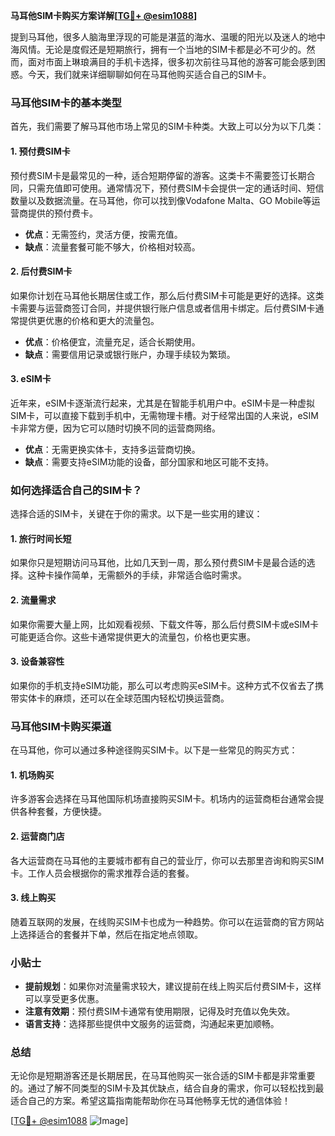 **马耳他SIM卡购买方案详解[[TG💪+ @esim1088](https://t.me/s/esim1088)]**

提到马耳他，很多人脑海里浮现的可能是湛蓝的海水、温暖的阳光以及迷人的地中海风情。无论是度假还是短期旅行，拥有一个当地的SIM卡都是必不可少的。然而，面对市面上琳琅满目的手机卡选择，很多初次前往马耳他的游客可能会感到困惑。今天，我们就来详细聊聊如何在马耳他购买适合自己的SIM卡。

### 马耳他SIM卡的基本类型

首先，我们需要了解马耳他市场上常见的SIM卡种类。大致上可以分为以下几类：

#### 1. **预付费SIM卡**
预付费SIM卡是最常见的一种，适合短期停留的游客。这类卡不需要签订长期合同，只需充值即可使用。通常情况下，预付费SIM卡会提供一定的通话时间、短信数量以及数据流量。在马耳他，你可以找到像Vodafone Malta、GO Mobile等运营商提供的预付费卡。

- **优点**：无需签约，灵活方便，按需充值。
- **缺点**：流量套餐可能不够大，价格相对较高。

#### 2. **后付费SIM卡**
如果你计划在马耳他长期居住或工作，那么后付费SIM卡可能是更好的选择。这类卡需要与运营商签订合同，并提供银行账户信息或者信用卡绑定。后付费SIM卡通常提供更优惠的价格和更大的流量包。

- **优点**：价格便宜，流量充足，适合长期使用。
- **缺点**：需要信用记录或银行账户，办理手续较为繁琐。

#### 3. **eSIM卡**
近年来，eSIM卡逐渐流行起来，尤其是在智能手机用户中。eSIM卡是一种虚拟SIM卡，可以直接下载到手机中，无需物理卡槽。对于经常出国的人来说，eSIM卡非常方便，因为它可以随时切换不同的运营商网络。

- **优点**：无需更换实体卡，支持多运营商切换。
- **缺点**：需要支持eSIM功能的设备，部分国家和地区可能不支持。

### 如何选择适合自己的SIM卡？

选择合适的SIM卡，关键在于你的需求。以下是一些实用的建议：

#### 1. **旅行时间长短**
如果你只是短期访问马耳他，比如几天到一周，那么预付费SIM卡是最合适的选择。这种卡操作简单，无需额外的手续，非常适合临时需求。

#### 2. **流量需求**
如果你需要大量上网，比如观看视频、下载文件等，那么后付费SIM卡或eSIM卡可能更适合你。这些卡通常提供更大的流量包，价格也更实惠。

#### 3. **设备兼容性**
如果你的手机支持eSIM功能，那么可以考虑购买eSIM卡。这种方式不仅省去了携带实体卡的麻烦，还可以在全球范围内轻松切换运营商。

### 马耳他SIM卡购买渠道

在马耳他，你可以通过多种途径购买SIM卡。以下是一些常见的购买方式：

#### 1. **机场购买**
许多游客会选择在马耳他国际机场直接购买SIM卡。机场内的运营商柜台通常会提供各种套餐，方便快捷。

#### 2. **运营商门店**
各大运营商在马耳他的主要城市都有自己的营业厅，你可以去那里咨询和购买SIM卡。工作人员会根据你的需求推荐合适的套餐。

#### 3. **线上购买**
随着互联网的发展，在线购买SIM卡也成为一种趋势。你可以在运营商的官方网站上选择适合的套餐并下单，然后在指定地点领取。

### 小贴士

- **提前规划**：如果你对流量需求较大，建议提前在线上购买后付费SIM卡，这样可以享受更多优惠。
- **注意有效期**：预付费SIM卡通常有使用期限，记得及时充值以免失效。
- **语言支持**：选择那些提供中文服务的运营商，沟通起来更加顺畅。

### 总结

无论你是短期游客还是长期居民，在马耳他购买一张合适的SIM卡都是非常重要的。通过了解不同类型的SIM卡及其优缺点，结合自身的需求，你可以轻松找到最适合自己的方案。希望这篇指南能帮助你在马耳他畅享无忧的通信体验！

[[TG💪+ @esim1088](https://t.me/s/esim1088) ![Image](https://i.postimg.cc/4NQfJmqS/Snipaste-2025-05-13-00-14-12.png)]